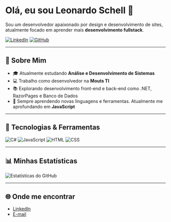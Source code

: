 # Olá, eu sou Leonardo Schell 👋

Sou um desenvolvedor apaixonado por design e desenvolvimento de sites, atualmente focado em aprender mais **desenvolvimento fullstack**.

[![LinkedIn](https://img.shields.io/badge/LinkedIn-000?style=for-the-badge&logo=linkedin&logoColor=white)](https://www.linkedin.com/in/leonardoschell/)
[![GitHub](https://img.shields.io/github/followers/seuusuario?label=Follow&style=social)](https://github.com/DevSchell)

---

## 🚀 Sobre Mim

- 🎓 Atualmente estudando **Análise e Desenvolvimento de Sistemas**
- 💻 Trabalho como desenvolvedor na **Mouts TI**
- 📚 Explorando desenvolvimento front-end e back-end como .NET, RazorPages e Banco de Dados
- 🌱 Sempre aprendendo novas linguagens e ferramentas. Atualmente me aprofundando em **JavaScript**

---

## 🔧 Tecnologias & Ferramentas

![C#](https://img.shields.io/badge/-CSharp-000?&logo=csharp)
![JavaScript](https://img.shields.io/badge/-JavaScript-000?&logo=javascript)
![HTML](https://img.shields.io/badge/-HTML-000?&logo=html5)
![CSS](https://img.shields.io/badge/-CSS-000?&logo=css3)

---

## 📊 Minhas Estatísticas

![Estatísticas do GitHub](https://github-readme-stats.vercel.app/api?username=seuusuario&show_icons=true&theme=radical)

---

## 🌐 Onde me encontrar

- [LinkedIn](https://www.linkedin.com/in/leonardoschell)
- [E-mail](mailto:schelldev@gmail.com)
